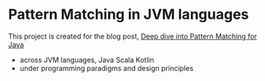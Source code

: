 # Pattern Matching in JVM languages

This project is created for the blog post, [Deep dive into Pattern Matching for Java](https://medium.com/jinhoon-bae/dive-into-pattern-matching-for-java-ce6a37887c5e)
- across JVM languages, Java Scala Kotlin
- under programming paradigms and design principles